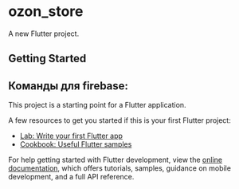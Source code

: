 # ozon_store

A new Flutter project.

## Getting Started

## Команды для firebase:

[//]: # (flutterfire configure - для выбора проекта, привязаноого к почте)
[//]: # (keytool -list -v -keystore "C:\Users\Admin\.android\debug.keystore" -alias androiddebugkey -storepass android -keypass android - для генерации ключа отпечатка пальца андроид)


This project is a starting point for a Flutter application.

A few resources to get you started if this is your first Flutter project:

- [Lab: Write your first Flutter app](https://docs.flutter.dev/get-started/codelab)
- [Cookbook: Useful Flutter samples](https://docs.flutter.dev/cookbook)

For help getting started with Flutter development, view the
[online documentation](https://docs.flutter.dev/), which offers tutorials,
samples, guidance on mobile development, and a full API reference.
